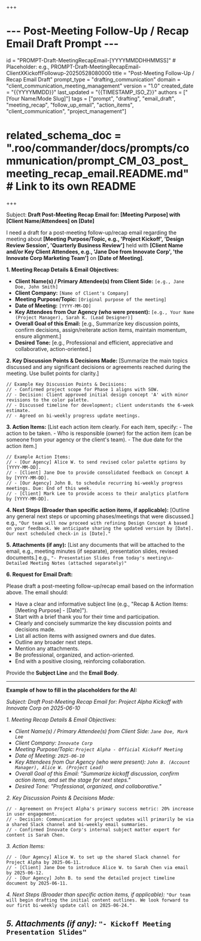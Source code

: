 +++
# --- Post-Meeting Follow-Up / Recap Email Draft Prompt ---
id = "PROMPT-Draft-MeetingRecapEmail-[YYYYMMDDHHMMSS]" # Placeholder: e.g., PROMPT-Draft-MeetingRecapEmail-ClientXKickoffFollowup-20250528080000
title = "Post-Meeting Follow-Up / Recap Email Draft"
prompt_type = "drafting_communication"
domain = "client_communication_meeting_management"
version = "1.0"
created_date = "{{YYYYMMDD}}"
last_updated = "{{TIMESTAMP_ISO_Z}}"
authors = ["[Your Name/Mode Slug]"]
tags = ["prompt", "drafting", "email_draft", "meeting_recap", "follow_up_email", "action_items", "client_communication", "project_management"]
# related_schema_doc = ".roo/commander/docs/prompts/communication/prompt_CM_03_post_meeting_recap_email.README.md" # Link to its own README
+++

Subject: **Draft Post-Meeting Recap Email for: [Meeting Purpose] with [Client Name/Attendees] on [Date]**

I need a draft for a post-meeting follow-up/recap email regarding the meeting about **[Meeting Purpose/Topic, e.g., 'Project Kickoff', 'Design Review Session', 'Quarterly Business Review']** held with **[Client Name and/or Key Client Attendees, e.g., 'Jane Doe from Innovate Corp', 'the Innovate Corp Marketing Team']** on **[Date of Meeting]**.

**1. Meeting Recap Details & Email Objectives:**
   *   **Client Name(s) / Primary Attendee(s) from Client Side:** `[e.g., Jane Doe, John Smith]`
   *   **Client Company:** `[Name of Client's Company]`
   *   **Meeting Purpose/Topic:** `[Original purpose of the meeting]`
   *   **Date of Meeting:** `[YYYY-MM-DD]`
   *   **Key Attendees from Our Agency (who were present):** `[e.g., Your Name (Project Manager), Sarah K. (Lead Designer)]`
   *   **Overall Goal of this Email:** [e.g., Summarize key discussion points, confirm decisions, assign/reiterate action items, maintain momentum, ensure alignment.]
   *   **Desired Tone:** [e.g., Professional and efficient, appreciative and collaborative, action-oriented.]

**2. Key Discussion Points & Decisions Made:**
   [Summarize the main topics discussed and any significant decisions or agreements reached during the meeting. Use bullet points for clarity.]

   ```text
   // Example Key Discussion Points & Decisions:
   // - Confirmed project scope for Phase 1 aligns with SOW.
   // - Decision: Client approved initial design concept 'A' with minor revisions to the color palette.
   // - Discussed timeline for development; client understands the 6-week estimate.
   // - Agreed on bi-weekly progress update meetings.
   ```

**3. Action Items:**
   [List each action item clearly. For each item, specify:
    - The action to be taken.
    - Who is responsible (owner) for the action item (can be someone from your agency or the client's team).
    - The due date for the action item.]

   ```text
   // Example Action Items:
   // - [Our Agency] Alice W. to send revised color palette options by [YYYY-MM-DD].
   // - [Client] Jane Doe to provide consolidated feedback on Concept A by [YYYY-MM-DD].
   // - [Our Agency] John B. to schedule recurring bi-weekly progress meetings. Due: End of this week.
   // - [Client] Mark Lee to provide access to their analytics platform by [YYYY-MM-DD].
   ```

**4. Next Steps (Broader than specific action items, if applicable):**
   [Outline any general next steps or upcoming phases/meetings that were discussed.]
   e.g., `"Our team will now proceed with refining Design Concept A based on your feedback. We anticipate sharing the updated version by [Date]. Our next scheduled check-in is [Date]."`

**5. Attachments (if any):**
   [List any documents that will be attached to the email, e.g., meeting minutes (if separate), presentation slides, revised documents.]
   e.g., `"- Presentation Slides from today's meeting\n- Detailed Meeting Notes (attached separately)"`

**6. Request for Email Draft:**

Please draft a post-meeting follow-up/recap email based on the information above. The email should:
*   Have a clear and informative subject line (e.g., "Recap & Action Items: [Meeting Purpose] - [Date]").
*   Start with a brief thank you for their time and participation.
*   Clearly and concisely summarize the key discussion points and decisions made.
*   List all action items with assigned owners and due dates.
*   Outline any broader next steps.
*   Mention any attachments.
*   Be professional, organized, and action-oriented.
*   End with a positive closing, reinforcing collaboration.

Provide the **Subject Line** and the **Email Body**.

---
**Example of how to fill in the placeholders for the AI:**

*Subject: Draft Post-Meeting Recap Email for: Project Alpha Kickoff with Innovate Corp on 2025-06-10*

*1. Meeting Recap Details & Email Objectives:*
   *   *Client Name(s) / Primary Attendee(s) from Client Side: `Jane Doe, Mark Lee`*
   *   *Client Company: `Innovate Corp`*
   *   *Meeting Purpose/Topic: `Project Alpha - Official Kickoff Meeting`*
   *   *Date of Meeting: `2025-06-10`*
   *   *Key Attendees from Our Agency (who were present): `John B. (Account Manager), Alice W. (Project Lead)`*
   *   *Overall Goal of this Email: "Summarize kickoff discussion, confirm action items, and set the stage for next steps."*
   *   *Desired Tone: "Professional, organized, and collaborative."*

*2. Key Discussion Points & Decisions Made:*
   ```text
   // - Agreement on Project Alpha's primary success metric: 20% increase in user engagement.
   // - Decision: Communication for project updates will primarily be via a shared Slack channel and bi-weekly email summaries.
   // - Confirmed Innovate Corp's internal subject matter expert for content is Sarah Chen.
   ```

*3. Action Items:*
   ```text
   // - [Our Agency] Alice W. to set up the shared Slack channel for Project Alpha by 2025-06-11.
   // - [Client] Jane Doe to introduce Alice W. to Sarah Chen via email by 2025-06-12.
   // - [Our Agency] John B. to send the detailed project timeline document by 2025-06-11.
   ```

*4. Next Steps (Broader than specific action items, if applicable):*
   `"Our team will begin drafting the initial content outlines. We look forward to our first bi-weekly update call on 2025-06-24."`

*5. Attachments (if any):*
   `"- Kickoff Meeting Presentation Slides"`
---